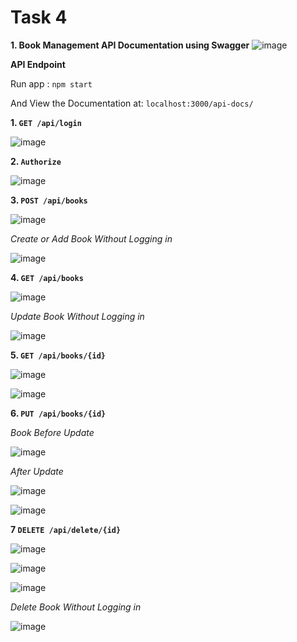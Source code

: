 # Task 4

**1. Book Management API Documentation using Swagger**
![image](https://github.com/user-attachments/assets/19912478-1779-4223-a1e9-888c1fb739bf)

**API Endpoint**

Run app :
`npm start`

And View the Documentation at: `localhost:3000/api-docs/`

**1. `GET /api/login`**

![image](https://github.com/user-attachments/assets/a1467829-df64-41cf-8fe7-cf30906f5f85)

**2. `Authorize`**

![image](https://github.com/user-attachments/assets/61a22f50-ea9d-4095-bda5-eb6409fb058c)

**3. `POST /api/books`**

![image](https://github.com/user-attachments/assets/3d4944ab-331f-4720-8bf9-644ad93b5517)

*Create or Add Book Without Logging in*

![image](https://github.com/user-attachments/assets/e45db752-4846-4bba-9153-637b768ac865)

**4. `GET /api/books`**

![image](https://github.com/user-attachments/assets/5db785c7-d496-45bc-9b10-df46d23be179)

*Update Book Without Logging in*

![image](https://github.com/user-attachments/assets/ffc7a541-f8f8-48fc-9be0-de2738b07561)


**5. `GET /api/books/{id}`**

![image](https://github.com/user-attachments/assets/46dc3b2e-8ab1-4858-bc57-6f05e732957e)

![image](https://github.com/user-attachments/assets/5e089b3d-26eb-4f16-bc36-8d9552747f1b)

**6. `PUT /api/books/{id}`**

*Book Before Update*

![image](https://github.com/user-attachments/assets/f8f66960-f6cb-49ef-8ba4-857384e3561d)

*After Update*

![image](https://github.com/user-attachments/assets/6813a29c-fb35-467a-835d-c269e8b3dfe8)

![image](https://github.com/user-attachments/assets/5e06fd87-3817-400e-b5a5-017371999c05)

**7 `DELETE /api/delete/{id}`**

![image](https://github.com/user-attachments/assets/c544d36f-149c-4324-be99-0295fc67d884)

![image](https://github.com/user-attachments/assets/01620f28-8ee1-40c9-a14a-dfefd96e90df)

![image](https://github.com/user-attachments/assets/75017541-78f2-4934-adf8-56298503d7c9)

*Delete Book Without Logging in*

![image](https://github.com/user-attachments/assets/d8174598-01ad-41e0-927f-976042a3b1dc)
